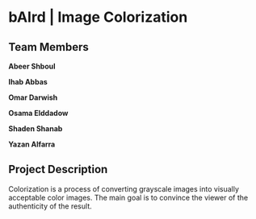 # bAIrd | Image Colorization

## Team Members

**Abeer Shboul**

**Ihab Abbas**

**Omar Darwish**

**Osama Elddadow**

**Shaden Shanab**

**Yazan Alfarra**

## Project Description

Colorization is a process of converting grayscale images into visually acceptable color images. The main goal is to convince the viewer of the authenticity of the result.
